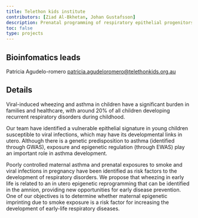 ```yaml
---
title: Telethon kids institute
contributors: [Ziad Al-Bkhetan, Johan Gustafsson]
description: Prenatal programming of respiratory epithelial progenitors and early postnatal respiratory disease.
toc: false
type: projects
---
```


## Bioinfomatics leads

Patricia Agudelo-romero <patricia.agudeloromero@telethonkids.org.au>

## Details

Viral-induced wheezing and asthma in children have a significant burden in families and healthcare, with around 20% of all children developing recurrent respiratory disorders during childhood. 

Our team have identified a vulnerable epithelial signature in young children susceptible to viral infections, which may have its developmental links in utero. Although there is a genetic predisposition to asthma (identified through GWAS), exposure and epigenetic regulation (through EWAS) play an important role in asthma development. 

Poorly controlled maternal asthma and prenatal exposures to smoke and viral infections in pregnancy have been identified as risk factors to the development of respiratory disorders. We propose that wheezing in early life is related to an in utero epigenetic reprogramming that can be identified in the amnion, providing new opportunities for early disease prevention. One of our objectives is to determine whether maternal epigenetic imprinting due to smoke exposure is a risk factor for increasing the development of early-life respiratory diseases.

